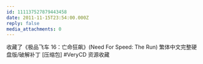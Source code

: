 ```yaml
---
id: 111137527879443458
date: 2011-11-15T23:54:00.000Z
reply: false
media_attachments: 0
---
```


收藏了《极品飞车 16：亡命狂飙》(Need For Speed: The Run) 繁体中文完整硬盘版/破解补丁 [压缩包] #VeryCD 资源收藏 ​​​​

